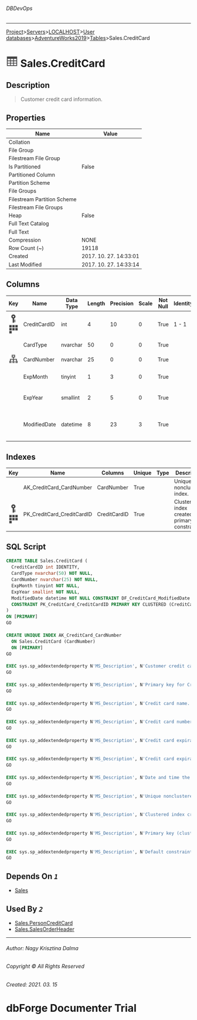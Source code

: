 ###### DBDevOps
___
[Project](../../../../../startpage.md)>[Servers](../../../../Servers.md)>[LOCALHOST](../../../LOCALHOST.md)>[User databases](../../UserDatabases.md)>[AdventureWorks2019](../AdventureWorks2019.md)>[Tables](Tables.md)>Sales.CreditCard


# ![logo](../../../../../Images/table.svg) Sales.CreditCard

## <a name="#Description"></a>Description
> Customer credit card information.
## <a name="#Properties"></a>Properties
|Name|Value|
|---|---|
|Collation||
|File Group||
|Filestream File Group||
|Is Partitioned|False|
|Partitioned Column||
|Partition Scheme||
|File Groups||
|Filestream Partition Scheme||
|Filestream File Groups||
|Heap|False|
|Full Text Catalog||
|Full Text||
|Compression|NONE|
|Row Count (~)|19118|
|Created|2017. 10. 27. 14:33:01|
|Last Modified|2017. 10. 27. 14:33:14|


## <a name="#Columns"></a>Columns
|Key|Name|Data Type|Length|Precision|Scale|Not Null|Identity|Rule|Default|Computed|Persisted|Description
|---|---|---|---|---|---|---|---|---|---|---|---|---
|[![Primary Key PK_CreditCard_CreditCardID](../../../../../Images/primarykey.svg)](#Indexes)[![Cluster Key PK_CreditCard_CreditCardID](../../../../../Images/Cluster.svg)](#Indexes)|CreditCardID|int|4|10|0|True|1 - 1|||False|False|Primary key for CreditCard records.|
||CardType|nvarchar|50|0|0|True||||False|False|Credit card name.|
|[![Indexes AK_CreditCard_CardNumber](../../../../../Images/index.svg)](#Indexes)|CardNumber|nvarchar|25|0|0|True||||False|False|Credit card number.|
||ExpMonth|tinyint|1|3|0|True||||False|False|Credit card expiration month.|
||ExpYear|smallint|2|5|0|True||||False|False|Credit card expiration year.|
||ModifiedDate|datetime|8|23|3|True|||(getdate())|False|False|Date and time the record was last updated.|

## <a name="#Indexes"></a>Indexes
|Key|Name|Columns|Unique|Type|Description
|---|---|---|---|---|---
||AK_CreditCard_CardNumber|CardNumber|True||Unique nonclustered index.|
|[![Primary Key PK_CreditCard_CreditCardID](../../../../../Images/primarykey.svg)](#Indexes)[![Cluster Key PK_CreditCard_CreditCardID](../../../../../Images/Cluster.svg)](#Indexes)|PK_CreditCard_CreditCardID|CreditCardID|True||Clustered index created by a primary key constraint.|

## <a name="#SqlScript"></a>SQL Script
```SQL
CREATE TABLE Sales.CreditCard (
  CreditCardID int IDENTITY,
  CardType nvarchar(50) NOT NULL,
  CardNumber nvarchar(25) NOT NULL,
  ExpMonth tinyint NOT NULL,
  ExpYear smallint NOT NULL,
  ModifiedDate datetime NOT NULL CONSTRAINT DF_CreditCard_ModifiedDate DEFAULT (getdate()),
  CONSTRAINT PK_CreditCard_CreditCardID PRIMARY KEY CLUSTERED (CreditCardID)
)
ON [PRIMARY]
GO

CREATE UNIQUE INDEX AK_CreditCard_CardNumber
  ON Sales.CreditCard (CardNumber)
  ON [PRIMARY]
GO

EXEC sys.sp_addextendedproperty N'MS_Description', N'Customer credit card information.', 'SCHEMA', N'Sales', 'TABLE', N'CreditCard'
GO

EXEC sys.sp_addextendedproperty N'MS_Description', N'Primary key for CreditCard records.', 'SCHEMA', N'Sales', 'TABLE', N'CreditCard', 'COLUMN', N'CreditCardID'
GO

EXEC sys.sp_addextendedproperty N'MS_Description', N'Credit card name.', 'SCHEMA', N'Sales', 'TABLE', N'CreditCard', 'COLUMN', N'CardType'
GO

EXEC sys.sp_addextendedproperty N'MS_Description', N'Credit card number.', 'SCHEMA', N'Sales', 'TABLE', N'CreditCard', 'COLUMN', N'CardNumber'
GO

EXEC sys.sp_addextendedproperty N'MS_Description', N'Credit card expiration month.', 'SCHEMA', N'Sales', 'TABLE', N'CreditCard', 'COLUMN', N'ExpMonth'
GO

EXEC sys.sp_addextendedproperty N'MS_Description', N'Credit card expiration year.', 'SCHEMA', N'Sales', 'TABLE', N'CreditCard', 'COLUMN', N'ExpYear'
GO

EXEC sys.sp_addextendedproperty N'MS_Description', N'Date and time the record was last updated.', 'SCHEMA', N'Sales', 'TABLE', N'CreditCard', 'COLUMN', N'ModifiedDate'
GO

EXEC sys.sp_addextendedproperty N'MS_Description', N'Unique nonclustered index.', 'SCHEMA', N'Sales', 'TABLE', N'CreditCard', 'INDEX', N'AK_CreditCard_CardNumber'
GO

EXEC sys.sp_addextendedproperty N'MS_Description', N'Clustered index created by a primary key constraint.', 'SCHEMA', N'Sales', 'TABLE', N'CreditCard', 'INDEX', N'PK_CreditCard_CreditCardID'
GO

EXEC sys.sp_addextendedproperty N'MS_Description', N'Primary key (clustered) constraint', 'SCHEMA', N'Sales', 'TABLE', N'CreditCard', 'CONSTRAINT', N'PK_CreditCard_CreditCardID'
GO

EXEC sys.sp_addextendedproperty N'MS_Description', N'Default constraint value of GETDATE()', 'SCHEMA', N'Sales', 'TABLE', N'CreditCard', 'CONSTRAINT', N'DF_CreditCard_ModifiedDate'
GO
```

## <a name="#DependsOn"></a>Depends On _`1`_
- [Sales](../Security/Schemas/Sales.md)


## <a name="#UsedBy"></a>Used By _`2`_
- [Sales.PersonCreditCard](Sales.PersonCreditCard.md)
- [Sales.SalesOrderHeader](Sales.SalesOrderHeader.md)


___
###### Author: Nagy Krisztina Dalma
###### Copyright © All Rights Reserved
###### Created: 2021. 03. 15

# dbForge Documenter Trial
